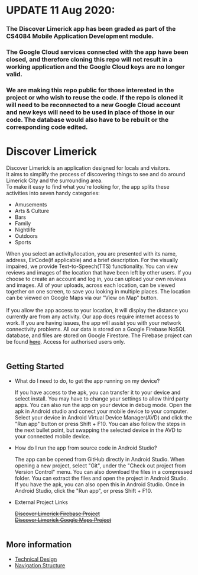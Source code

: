 # UPDATE 11 Aug 2020:
### The Discover Limerick app has been graded as part of the CS4084 Mobile Application Development module.
### The Google Cloud services connected with the app have been closed, and therefore cloning this repo will not result in a working application and the Google Cloud keys are no longer valid.
### We are making this repo public for those interested in the project or who wish to reuse the code. If the repo is cloned it will need to be reconnected to a new Google Cloud account and new keys will need to be used in place of those in our code. The database would also have to be rebuilt or the corresponding code edited.

# Discover Limerick
Discover Limerick is an application designed for locals and visitors.<br>
It aims to simplify the process of discovering things to see and do around Limerick City and the surrounding area.<br>
To make it easy to find what you're looking for, the app splits these activities into seven handy categories:<br>
* Amusements
* Arts & Culture
* Bars
* Family
* Nightlife
* Outdoors
* Sports

When you select an activity/location, you are presented with its name, address, EirCode(if applicable) and a brief description. For the visually impaired, we provide Text-to-Speech(TTS) functionality. You can view reviews and images of the location that have been left by other users. If you choose to create an account and log in, you can upload your own reviews and images. All of your uploads, across each location, can be viewed together on one screen, to save you looking in multiple places. The location can be viewed on Google Maps via our "View on Map" button.
<br><br>
If you allow the app access to your location, it will display the distance you currently are from any activity. Our app does require internet access to work. If you are having issues, the app will assist you with your network connectivity problems. All our data is stored on a Google Firebase NoSQL database, and files are stored on Google Firestore. The Firebase project can be found [~~here~~](#discover-limerick "Link defunct"). Access for authorised users only.
<br><br>
## Getting Started
* What do I need to do, to get the app running on my device?

  If you have access to the apk, you can transfer it to your device and select install. You may have to change your settings to allow third party apps. You can also run the app on your device in debug mode. Open the apk in Android studio and conect your mobile device to your computer. Select your device in Android Virtual Device Manager(AVD) and click the "Run app" button or press Shift + F10. You can also follow the steps in the next bullet point, but swapping the selected device in the AVD to your connected mobile device.
* How do I run the app from source code in Android Studio?

  The app can be opened from GitHub directly in Android Studio. When opening a new project, select "Git", under the "Check out project from Version Control" menu. You can also download the files in a compressed folder. You can extract the files and open the project in Android Studio. If you have the apk, you can also open this in Android Studio. Once in Android Studio, click the "Run app", or press Shift + F10.<br>
* External Project Links

  [~~Discover Limerick Firebase Project~~](#getting-started "Link defunct")<br>
  [~~Discover Limerick Google Maps Project~~](#getting-started "Link defunct")
<br><br>
## More information

* [Technical Design](design.md "Technical Design")
* [Navigation Structure](structure.md "Navigation Structure")
